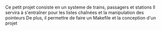 Ce petit projet consiste en un systeme de trains, passagers et stations
Il servira à s'entraîner pour les listes chaînées et la manipulation des pointeurs
De plus, il permettre de faire un Makefile et la conception d'un projet
